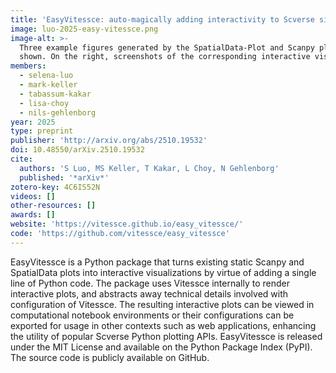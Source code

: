 ```yaml
---
title: 'EasyVitessce: auto-magically adding interactivity to Scverse single-cell and spatial biology plots'
image: luo-2025-easy-vitessce.png
image-alt: >-
  Three example figures generated by the SpatialData-Plot and Scanpy plotting APIs. On the left, the static figures are
  shown. On the right, screenshots of the corresponding interactive visualizations are shown.
members:
  - selena-luo
  - mark-keller
  - tabassum-kakar
  - lisa-choy
  - nils-gehlenborg
year: 2025
type: preprint
publisher: 'http://arxiv.org/abs/2510.19532'
doi: 10.48550/arXiv.2510.19532
cite:
  authors: 'S Luo, MS Keller, T Kakar, L Choy, N Gehlenborg'
  published: '*arXiv*'
zotero-key: 4C6IS52N
videos: []
other-resources: []
awards: []
website: 'https://vitessce.github.io/easy_vitessce/'
code: 'https://github.com/vitessce/easy_vitessce'
---
```

EasyVitessce is a Python package that turns existing static Scanpy and SpatialData plots into interactive visualizations by virtue of adding a single line of Python code. The package uses Vitessce internally to render interactive plots, and abstracts away technical details involved with configuration of Vitessce. The resulting interactive plots can be viewed in computational notebook environments or their configurations can be exported for usage in other contexts such as web applications, enhancing the utility of popular Scverse Python plotting APIs. EasyVitessce is released under the MIT License and available on the Python Package Index (PyPI). The source code is publicly available on GitHub.
